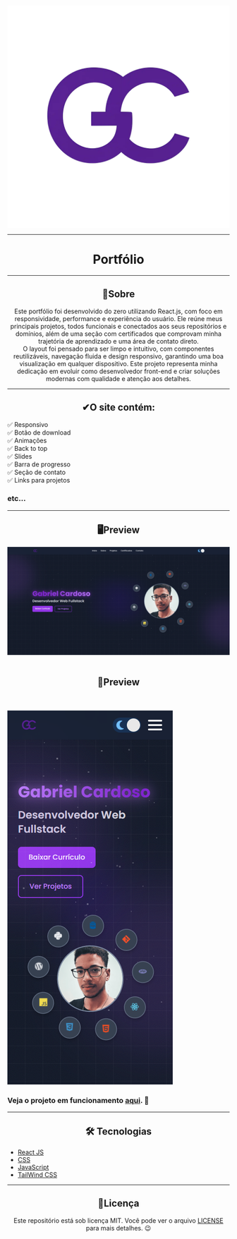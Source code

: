 <img align="center" width="" src="./src/imgs/logo.webp">

---

<h1 align="center">Portfólio</h1>

---

<h2 align="center">📖Sobre</h2>

<p align="center">Este portfólio foi desenvolvido do zero utilizando React.js, com foco em responsividade, performance e experiência do usuário. Ele reúne meus principais projetos, todos funcionais e conectados aos seus repositórios e domínios, além de uma seção com certificados que comprovam minha trajetória de aprendizado e uma área de contato direto.
<br>
O layout foi pensado para ser limpo e intuitivo, com componentes reutilizáveis, navegação fluida e design responsivo, garantindo uma boa visualização em qualquer dispositivo. Este projeto representa minha dedicação em evoluir como desenvolvedor front-end e criar soluções modernas com qualidade e atenção aos detalhes.</p>

---

<h2 align="center">✔O site contém:</h2>

✅ Responsivo<br>
✅ Botão de download<br>
✅ Animações<br>
✅ Back to top<br>
✅ Slides<br>
✅ Barra de progresso<br>
✅ Seção de contato<br>
✅ Links para projetos<br>

### etc...

---

<h2 align="center">🖥Preview</h2>

<img src="./src/read_me/preview.png" alt="Previw desktop"></img>
<br>
<br>
<h2 align="center">📱Preview</h2>
<br>
<br>
<img src="./src/read_me/preview mobile.png" alt="Previw mobile"></img>

### Veja o projeto em funcionamento <a href="https://portfolio--gabriel.vercel.app/">aqui</a>. 🧐

---

<h2 align="center">🛠 Tecnologias</h2>

- [React JS](https://react.dev/)
- [CSS](https://developer.mozilla.org/pt-BR/docs/Web/CSS)
- [JavaScript](https://www.javascript.com/)
- [TailWind CSS](https://tailwindcss.com/)



---

<h2 align="center">📝Licença</h2>

<p align="center">
   Este repositório está sob licença MIT. Você pode ver o arquivo <a href="https://github.com/gabriell-c/portfolio_2.0/blob/main/LICENSE"> LICENSE</a> para mais detalhes. 😉
</p>
